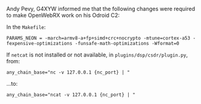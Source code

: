 Andy Pevy, G4XYW informed me that the following changes were required to make OpenWebRX work on his Odroid C2:

In the `Makefile`:

    PARAMS_NEON = -march=armv8-a+fp+simd+crc+nocrypto -mtune=cortex-a53 -fexpensive-optimizations -funsafe-math-optimizations -Wformat=0

If `netcat` is not installed or not available, in `plugins/dsp/csdr/plugin.py`, from:

    any_chain_base="nc -v 127.0.0.1 {nc_port} | "

...to:

    any_chain_base="ncat -v 127.0.0.1 {nc_port} | "
